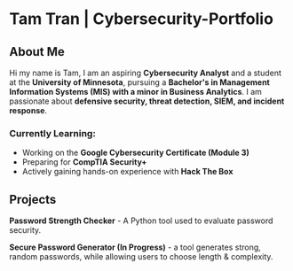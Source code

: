 # Tam Tran | Cybersecurity-Portfolio

## About Me
Hi my name is Tam, I am an aspiring **Cybersecurity Analyst** and a student at the **University of Minnesota**, pursuing a **Bachelor's in Management Information Systems (MIS) with a minor in Business Analytics**. I am passionate about **defensive security, threat detection, SIEM, and incident response**.

### Currently Learning:
- Working on the **Google Cybersecurity Certificate (Module 3)**  
- Preparing for **CompTIA Security+**  
- Actively gaining hands-on experience with **Hack The Box**
  

## Projects
**Password Strength Checker** - A Python tool used to evaluate password security.

**Secure Password Generator (In Progress)** - a tool generates strong, random passwords, while allowing users to choose length & complexity. 
